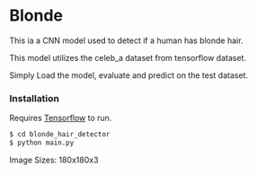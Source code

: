 # Blonde 
This ia a CNN model used to detect if a human has blonde hair. 

This model utilizes the celeb_a dataset from tensorflow dataset. 

Simply Load the model, evaluate and predict on the test dataset. 

### Installation

Requires [Tensorflow](https://www.tensorflow.org/) to run.

```sh
$ cd blonde_hair_detector
$ python main.py
```

Image Sizes: 180x180x3
